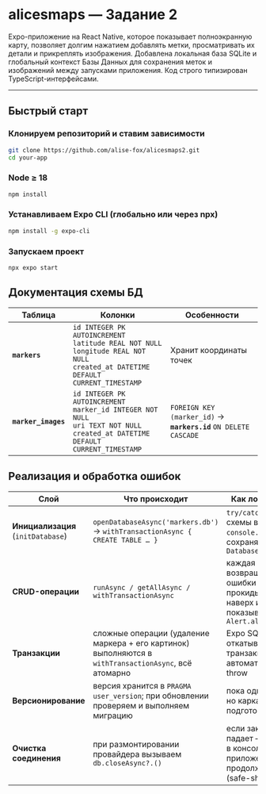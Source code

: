 # alicesmaps — Задание 2

Expo-приложение на React Native, которое показывает полноэкранную карту, позволяет долгим нажатием добавлять метки, просматривать их детали и прикреплять изображения.
Добавлена локальная база SQLite и глобальный контекст Базы Данных для сохранения меток и изображений между запусками приложения.
Код строго типизирован TypeScript-интерфейсами.

---

## Быстрый старт

### Клонируем репозиторий и ставим зависимости

```bash
git clone https://github.com/alise-fox/alicesmaps2.git
cd your-app
```

### Node ≥ 18
```bash
npm install
```
### Устанавливаем Expo CLI (глобально или через npx)
```bash
npm install -g expo-cli
```

### Запускаем проект
```bash
npx expo start
```

## Документация схемы БД
| Таблица             | Колонки                                                                                                                                         | Особенности                                                      |
| ------------------- | ----------------------------------------------------------------------------------------------------------------------------------------------- | ---------------------------------------------------------------- |
| **`markers`**       | `id INTEGER PK AUTOINCREMENT`  <br>`latitude REAL NOT NULL`  <br>`longitude REAL NOT NULL`  <br>`created_at DATETIME DEFAULT CURRENT_TIMESTAMP` | Хранит координаты точек                                          |
| **`marker_images`** | `id INTEGER PK AUTOINCREMENT`  <br>`marker_id INTEGER NOT NULL`  <br>`uri TEXT NOT NULL`  <br>`created_at DATETIME DEFAULT CURRENT_TIMESTAMP`   | `FOREIGN KEY (marker_id)` → **`markers.id`** `ON DELETE CASCADE` |

## Реализация и обработка ошибок
| Слой                               | Что происходит                                                                                        | Как ловим ошибки                                                                                    |
| ---------------------------------- | ----------------------------------------------------------------------------------------------------- | --------------------------------------------------------------------------------------------------- |
| **Инициализация** (`initDatabase`) | `openDatabaseAsync('markers.db')` → `withTransactionAsync { CREATE TABLE … }`                         | `try/catch` — ошибки схемы выводятся в `console.error` и сохраняются в `DatabaseContext.error`      |
| **CRUD-операции**                  | `runAsync / getAllAsync / withTransactionAsync`                                                       | каждая функция возвращает `Promise`; ошибки прокидываются наверх и показываются через `Alert.alert` |
| **Транзакции**                     | сложные операции (удаление маркера + его картинок) выполняются в `withTransactionAsync`, всё атомарно | Expo SQLite откатывает транзакцию автоматически при throw                                           |
| **Версионирование**                | версия хранится в `PRAGMA user_version`; при обновлении проверяем и выполняем миграцию                | пока одна версия (`1`), но каркас подготовлен                                                       |
| **Очистка соединения**             | при размонтировании провайдера вызываем `db.closeAsync?.()`                                           | если закрытие падает — сообщение в консоль, но приложение продолжает работу (safe-shutdown)         |
